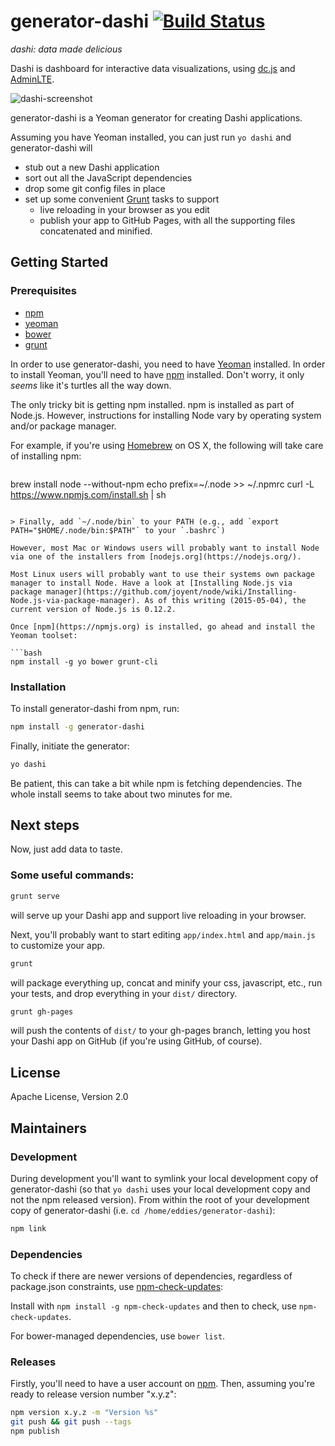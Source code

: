 # generator-dashi [![Build Status](https://travis-ci.org/eddies/generator-dashi.svg?branch=master)](https://travis-ci.org/eddies/generator-dashi)

*dashi: data made delicious*

Dashi is dashboard for interactive data visualizations, using [dc.js](https://dc-js.github.io/dc.js/) and [AdminLTE](https://github.com/almasaeed2010/AdminLTE).

![dashi-screenshot](https://cloud.githubusercontent.com/assets/149985/7650129/0b713a28-fb26-11e4-8fb0-936c2a5a17f4.png)

generator-dashi is a Yeoman generator for creating Dashi applications. 

Assuming you have Yeoman installed, you can just run `yo dashi` and
generator-dashi will 

* stub out a new Dashi application
* sort out all the JavaScript dependencies
* drop some git config files in place 
* set up some convenient [Grunt](http://gruntjs.com/) tasks to support 
  * live reloading in your browser as you edit 
  * publish your app to GitHub Pages, with all the supporting files concatenated and minified.

## Getting Started

### Prerequisites

 * [npm](https://www.npmjs.com/)
 * [yeoman](http://yeoman.io/)
 * [bower](http://bower.io/)
 * [grunt](http://gruntjs.com/)
 
In order to use generator-dashi, you need to have [Yeoman](http://yeoman.io) installed. In order to install Yeoman, you'll need to have [npm](https://npmjs.org) installed. Don't worry, it only *seems* like it's turtles all the way down.

The only tricky bit is getting npm installed. npm is installed as part of Node.js. However, instructions for installing Node vary by operating system and/or package manager. 

For example, if you're using [Homebrew](http://brew.sh/) on OS X, the following will take care of installing npm:
 
> ```bash
brew install node --without-npm
echo prefix=~/.node >> ~/.npmrc
curl -L https://www.npmjs.com/install.sh | sh
```

> Finally, add `~/.node/bin` to your PATH (e.g., add `export PATH="$HOME/.node/bin:$PATH"` to your `.bashrc`)

However, most Mac or Windows users will probably want to install Node via one of the installers from [nodejs.org](https://nodejs.org/).

Most Linux users will probably want to use their systems own package manager to install Node. Have a look at [Installing Node.js via package manager](https://github.com/joyent/node/wiki/Installing-Node.js-via-package-manager). As of this writing (2015-05-04), the current version of Node.js is 0.12.2. 

Once [npm](https://npmjs.org) is installed, go ahead and install the Yeoman toolset:

```bash
npm install -g yo bower grunt-cli
```

### Installation
To install generator-dashi from npm, run:

```bash
npm install -g generator-dashi
```

Finally, initiate the generator:

```bash
yo dashi
```

Be patient, this can take a bit while npm is fetching dependencies. The whole install 
seems to take about two minutes for me.

## Next steps
Now, just add data to taste.

### Some useful commands:
```bash
grunt serve
```

will serve up your Dashi app and support live reloading in your browser. 

Next, you'll probably want to start editing `app/index.html` and `app/main.js` 
to customize your app.

```bash
grunt
```

will package everything up, concat and minify your css, javascript, etc., run your tests, and 
drop everything in your `dist/` directory. 

```bash
grunt gh-pages
```

will push the contents of `dist/` to your gh-pages branch, letting you host your
Dashi app on GitHub (if you're using GitHub, of course).

## License
Apache License, Version 2.0

## Maintainers
### Development
During development you'll want to symlink your local development copy of 
generator-dashi (so that `yo dashi` uses your local development copy and not
the npm released version). From within the root of your development copy of
generator-dashi (i.e. `cd /home/eddies/generator-dashi`):

```bash
npm link
```
### Dependencies
To check if there are newer versions of dependencies, regardless of package.json constraints, use
[npm-check-updates](https://github.com/tjunnone/npm-check-updates):

Install with `npm install -g npm-check-updates` and then to check, use `npm-check-updates`.

For bower-managed dependencies, use `bower list`.
### Releases
Firstly, you'll need to have a user account on [npm](https://npmjs.org). Then, 
assuming you're ready to release version number "x.y.z":

```bash
npm version x.y.z -m "Version %s"
git push && git push --tags
npm publish
```
